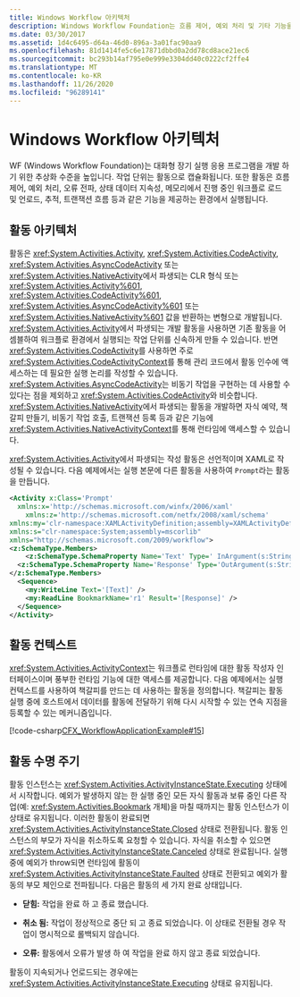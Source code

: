 ```yaml
---
title: Windows Workflow 아키텍처
description: Windows Workflow Foundation는 흐름 제어, 예외 처리 및 기타 기능을 사용 하는 환경에서 실행 되는 작업 단위를 작업으로 캡슐화 합니다.
ms.date: 03/30/2017
ms.assetid: 1d4c6495-d64a-46d0-896a-3a01fac90aa9
ms.openlocfilehash: 81d1414fe5c6e17871dbbd0a2dd78cd8ace21ec6
ms.sourcegitcommit: bc293b14af795e0e999e3304dd40c0222cf2ffe4
ms.translationtype: MT
ms.contentlocale: ko-KR
ms.lasthandoff: 11/26/2020
ms.locfileid: "96289141"
---
```

# <a name="windows-workflow-architecture"></a>Windows Workflow 아키텍처

WF (Windows Workflow Foundation)는 대화형 장기 실행 응용 프로그램을 개발 하기 위한 추상화 수준을 높입니다. 작업 단위는 활동으로 캡슐화됩니다. 또한 활동은 흐름 제어, 예외 처리, 오류 전파, 상태 데이터 지속성, 메모리에서 진행 중인 워크플로 로드 및 언로드, 추적, 트랜잭션 흐름 등과 같은 기능을 제공하는 환경에서 실행됩니다.  
  
## <a name="activity-architecture"></a>활동 아키텍처  

 활동은 <xref:System.Activities.Activity>, <xref:System.Activities.CodeActivity>, <xref:System.Activities.AsyncCodeActivity> 또는 <xref:System.Activities.NativeActivity>에서 파생되는 CLR 형식 또는 <xref:System.Activities.Activity%601>, <xref:System.Activities.CodeActivity%601>, <xref:System.Activities.AsyncCodeActivity%601> 또는 <xref:System.Activities.NativeActivity%601> 값을 반환하는 변형으로 개발됩니다. <xref:System.Activities.Activity>에서 파생되는 개발 활동을 사용하면 기존 활동을 어셈블하여 워크플로 환경에서 실행되는 작업 단위를 신속하게 만들 수 있습니다. 반면 <xref:System.Activities.CodeActivity>를 사용하면 주로 <xref:System.Activities.CodeActivityContext>를 통해 관리 코드에서 활동 인수에 액세스하는 데 필요한 실행 논리를 작성할 수 있습니다. <xref:System.Activities.AsyncCodeActivity>는 비동기 작업을 구현하는 데 사용할 수 있다는 점을 제외하고 <xref:System.Activities.CodeActivity>와 비슷합니다. <xref:System.Activities.NativeActivity>에서 파생되는 활동을 개발하면 자식 예약, 책갈피 만들기, 비동기 작업 호출, 트랜잭션 등록 등과 같은 기능에 <xref:System.Activities.NativeActivityContext>를 통해 런타임에 액세스할 수 있습니다.  
  
 <xref:System.Activities.Activity>에서 파생되는 작성 활동은 선언적이며 XAML로 작성될 수 있습니다. 다음 예제에서는 실행 본문에 다른 활동을 사용하여 `Prompt`라는 활동을 만듭니다.  
  
```xml  
<Activity x:Class='Prompt'  
  xmlns:x='http://schemas.microsoft.com/winfx/2006/xaml'  
    xmlns:z='http://schemas.microsoft.com/netfx/2008/xaml/schema'  
xmlns:my='clr-namespace:XAMLActivityDefinition;assembly=XAMLActivityDefinition'  
xmlns:s="clr-namespace:System;assembly=mscorlib"  
xmlns="http://schemas.microsoft.com/2009/workflow">  
<z:SchemaType.Members>  
    <z:SchemaType.SchemaProperty Name='Text' Type=' InArgument(s:String)' />  
  <z:SchemaType.SchemaProperty Name='Response' Type='OutArgument(s:String)' />  
</z:SchemaType.Members>  
  <Sequence>  
    <my:WriteLine Text='[Text]' />  
    <my:ReadLine BookmarkName='r1' Result='[Response]' />  
  </Sequence>  
</Activity>  
```  
  
## <a name="activity-context"></a>활동 컨텍스트  

 <xref:System.Activities.ActivityContext>는 워크플로 런타임에 대한 활동 작성자 인터페이스이며 풍부한 런타임 기능에 대한 액세스를 제공합니다. 다음 예제에서는 실행 컨텍스트를 사용하여 책갈피를 만드는 데 사용하는 활동을 정의합니다. 책갈피는 활동 실행 중에 호스트에서 데이터를 활동에 전달하기 위해 다시 시작할 수 있는 연속 지점을 등록할 수 있는 메커니즘입니다.  
  
 [!code-csharp[CFX_WorkflowApplicationExample#15](~/samples/snippets/csharp/VS_Snippets_CFX/cfx_workflowapplicationexample/cs/program.cs#15)]  
  
## <a name="activity-life-cycle"></a>활동 수명 주기  

 활동 인스턴스는 <xref:System.Activities.ActivityInstanceState.Executing> 상태에서 시작합니다. 예외가 발생하지 않는 한 실행 중인 모든 자식 활동과 보류 중인 다른 작업(예: <xref:System.Activities.Bookmark> 개체)을 마칠 때까지는 활동 인스턴스가 이 상태로 유지됩니다. 이러한 활동이 완료되면 <xref:System.Activities.ActivityInstanceState.Closed> 상태로 전환됩니다. 활동 인스턴스의 부모가 자식을 취소하도록 요청할 수 있습니다. 자식을 취소할 수 있으면 <xref:System.Activities.ActivityInstanceState.Canceled> 상태로 완료됩니다. 실행 중에 예외가 throw되면 런타임에 활동이 <xref:System.Activities.ActivityInstanceState.Faulted> 상태로 전환되고 예외가 활동의 부모 체인으로 전파됩니다. 다음은 활동의 세 가지 완료 상태입니다.
  
- **닫힘:** 작업을 완료 하 고 종료 했습니다.  
  
- **취소 됨:** 작업이 정상적으로 중단 되 고 종료 되었습니다. 이 상태로 전환될 경우 작업이 명시적으로 롤백되지 않습니다.  
  
- **오류:** 활동에서 오류가 발생 하 여 작업을 완료 하지 않고 종료 되었습니다.  
  
 활동이 지속되거나 언로드되는 경우에는 <xref:System.Activities.ActivityInstanceState.Executing> 상태로 유지됩니다.
